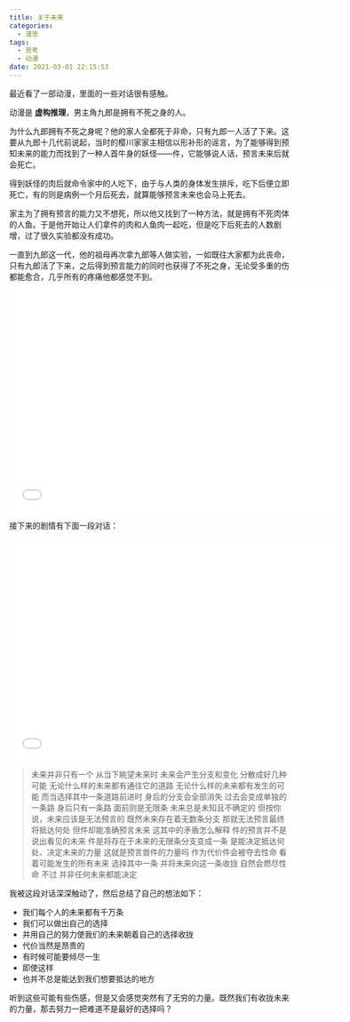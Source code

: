 ```yaml
---
title: 关于未来
categories:
  - 漫思
tags:
  - 思考
  - 动漫
date: 2021-03-01 22:15:53
---
```



最近看了一部动漫，里面的一些对话很有感触。

动漫是 **虚构推理**，男主角九郎是拥有不死之身的人。

为什么九郎拥有不死之身呢？他的家人全都死于非命，只有九郎一人活了下来。这要从九郎十几代前说起，当时的樱川家家主相信以形补形的谣言，为了能够得到预知未来的能力而找到了一种人首牛身的妖怪——件，它能够说人话，预言未来后就会死亡。

得到妖怪的肉后就命令家中的人吃下，由于与人类的身体发生排斥，吃下后便立即死亡，有的则是病例一个月后死去，就算能够预言未来也会马上死去。

家主为了拥有预言的能力又不想死，所以他又找到了一种方法，就是拥有不死肉体的人鱼。于是他开始让人们拿件的肉和人鱼肉一起吃，但是吃下后死去的人数剧增，过了很久实验都没有成功。

一直到九郎这一代，他的祖母再次拿九郎等人做实验，一如既往大家都为此丧命，只有九郎活了下来，之后得到预言能力的同时也获得了不死之身，无论受多重的伤都能愈合，几乎所有的疼痛他都感觉不到。

<iframe width = 600 height=400  src="//player.bilibili.com/player.html?aid=544491841&bvid=BV1hi4y1N7RM&cid=304838098&page=1" scrolling="no" border="0" frameborder="no" framespacing="0" allowfullscreen="true"> </iframe>

接下来的剧情有下面一段对话：

<iframe width = 600 height=400 src="//player.bilibili.com/player.html?aid=671965225&bvid=BV1FU4y1p7Eh&cid=304838736&page=1" scrolling="no" border="0" frameborder="no" framespacing="0" allowfullscreen="true"> </iframe>

>  未来并非只有一个
> 从当下眺望未来时
> 未来会产生分支和变化
> 分散成好几种可能
> 无论什么样的未来都有通往它的道路
> 无论什么样的未来都有发生的可能
> 而当选择其中一条道路前进时
> 身后的分支会全部消失
> 过去会变成单独的一条路
> 身后只有一条路
> 面前则是无限条
> 未来总是未知且不确定的
> 但按你说，未来应该是无法预言的
> 既然未来存在着无数条分支
> 那就无法预言最终将抵达何处
> 但件却能准确预言未来
> 这其中的矛盾怎么解释
> 件的预言并不是说出看见的未来
> 件是将存在于未来的无限条分支变成一条
> 是能决定抵达何处、决定未来的力量
> 这就是预言兽件的力量吗
> 作为代价件会被夺去性命
> 看着可能发生的所有未来
> 选择其中一条
> 并将未来向这一条收拢
> 自然会燃尽性命
> 不过
> 并非任何未来都能决定

我被这段对话深深触动了，然后总结了自己的想法如下：

- 我们每个人的未来都有千万条
- 我们可以做出自己的选择
- 并用自己的努力使我们的未来朝着自己的选择收拢
- 代价当然是昂贵的
- 有时候可能要倾尽一生
- 即使这样
- 也并不总是能达到我们想要抵达的地方

听到这些可能有些伤感，但是又会感觉突然有了无穷的力量。既然我们有收拢未来的力量，那去努力一把难道不是最好的选择吗？
